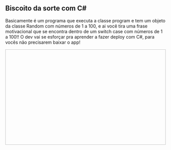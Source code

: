 ## Biscoito da sorte com C#
<p>Basicamente é um programa que executa a classe program e tem um objeto da classe Random com números de 1 a 100, e ai você tira uma frase motivacional que se encontra dentro de um switch case com números de 1 a 100!! O dev vai se esforçar pra 
aprender a fazer deploy com C#, para vocês não precisarem baixar o app!</p>

<img   width="600" height="300" scr="![image](https://github.com/LucasAdao/Mensagens-motivacionais/assets/100219854/76f6154e-f9c4-4549-a2ff-40160cdd9106)">
